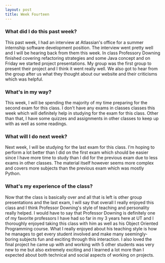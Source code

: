 ```yaml
---
layout: post
title: Week Fourteen
---
```


### What did I do this past week?
This past week, I had an interview at Atlassian's office for a summer internship software development position. The interview went pretty well and I will be hearing back from them this week. In class Professory Downing finished covering refactoring strategies and some Java concept and on Friday we started project presentations. My group was the first group to present their project and I think it went really well. We also got to hear from the group after us what they thought about our website and their criticisms which was helpful.

### What's in my way?
This week, I will be spending the majority of my time preparing for the second exam for this class. I don't have any exams in classes classes this week which will definitely help in studying for the exam for this class. Other than that, I have some quizzes and assignments in other classes to keep up with as well as some readings.

### What will I do next week?
Next week, I will be studying for the last exam for this class. I'm hoping to perform a lot better than I did on the first exam which should be easier since I have more time to study than I did for the previous exam due to less exams in other classes. The material itself however seems more complex and covers more subjects than the previous exam which was mostly Python.

### What's my experience of the class?
Now that the class is basically over and all that is left is other group presentations and the last exam, I will say that overall I really enjoyed this class and I think Professor Downing's style of teaching and personality really helped. I would have to say that Professor Downing is definitely one of my favorite professors I have had so far in my 3 years here at UT and I thoroughly enjoyed taking this class with him as well as his Object Oriented Programming course. What I really enjoyed about his teaching style is how he manages to get every student involved and make many seemingly-boring subjects fun and exciting through this interaction. I also loved the final project he came up with and working with 5 other students was very new to me but also extremely exciting and I learned a lot more than I expected about both technical and social aspects of working on projects.


